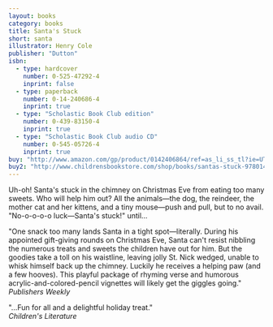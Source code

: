 ```yaml
---
layout: books
category: books
title: Santa's Stuck
short: santa
illustrator: Henry Cole
publisher: "Dutton"
isbn:
  - type: hardcover
    number: 0-525-47292-4
    inprint: false
  - type: paperback
    number: 0-14-240686-4
    inprint: true
  - type: "Scholastic Book Club edition"
    number: 0-439-83150-4
    inprint: true
  - type: "Scholastic Book Club audio CD"
    number: 0-545-05726-4
    inprint: true
buy: "http://www.amazon.com/gp/product/0142406864/ref=as_li_ss_tl?ie=UTF8&tag=rhondgowlegre-20&linkCode=as2&camp=1789&creative=390957&creativeASIN=0142406864"
buy2: "http://www.childrensbookstore.com/shop/books/santas-stuck-9780142406861/"
---
```


Uh-oh! Santa's stuck in the chimney on Christmas Eve from eating too many sweets. Who will help him out? All the animals—the dog, the reindeer, the mother cat and her kittens, and a tiny mouse—push and pull, but to no avail. "No-o-o-o-o luck—Santa's stuck!" until…

"One snack too many lands Santa in a tight spot—literally. During his appointed gift-giving rounds on Christmas Eve, Santa can't resist nibbling the numerous treats and sweets the children have out for him. But the goodies take a toll on his waistline, leaving jolly St. Nick wedged, unable to whisk himself back up the chimney. Luckily he receives a helping paw (and a few hooves). This playful package of rhyming verse and humorous acrylic-and-colored-pencil vignettes will likely get the giggles going."  
_Publishers Weekly_

"…Fun for all and a delightful holiday treat."  
_Children's Literature_